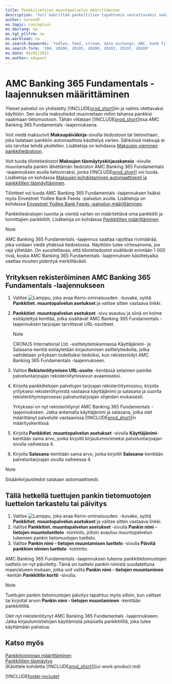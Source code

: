 ```yaml
---
title: Pankkitietojen muuntopalvelun määrittäminen
description: 'Voit määrittää pankkitilien tapahtumia seurattavaksi sekä tuoda tai viedä pankkisyötteitä, kuten Yodlee.'
author: SorenGP
ms.topic: conceptual
ms.devlang: na
ms.tgt_pltfrm: na
ms.workload: na
ms.search.keywords: 'Yodlee, feed, stream, data exchange, AMC, bank file import, bank file export, re-export, bank transfer, AMC, AMC Banking 365 Fundamentals extension, funds transfer'
ms.search.form: '304, 20106, 20105, 20100, 20101, 20107, 20109'
ms.date: 04/01/2021
ms.author: edupont
---
```

# <a name="set-up-the-amc-banking--fundamentals-extension" />AMC Banking 365 Fundamentals -laajennuksen määrittäminen
Yleiset palvelut on yhdistetty [!INCLUDE[prod_short](includes/prod_short.md)]iin ja valmis otettavaksi käyttöön. Sen avulla maksutiedot muunnetaan mihin tahansa pankkisi vaatimaan tietomuotoon. Tähän viitataan [!INCLUDE[prod_short](includes/prod_short.md)]issa AMC Banking 365 Fundamentals -laajennuksena.

Voit viedä maksurivit **Maksupäiväkirja**-sivulta tiedostoon tai tietovirtaan, joka ladataan pankkiin automaattista käsittelyä varten. Sähköisiä maksuja ei siis tarvitse tehdä yksitellen. Lisätietoja on kohdassa [Maksujen vieminen pankkitiedostoon](finance-make-payments-with-bank-data-conversion-service-or-sepa-credit-transfer.md#exporting-payments-to-a-bank-file).

Voit tuoda tiliotetiedostot **Maksujen täsmäytyskirjauskansio** -sivulle muuntamalla pankin lähettämän tiedoston AMC Banking 365 Fundamentals -laajennuksen avulla tietovirraksi, jonka [!INCLUDE[prod_short](includes/prod_short.md)] voi tuoda. Lisätietoja on kohdassa [Maksujen kohdistaminen automaattisesti ja pankkitilien täsmäyttäminen](receivables-apply-payments-auto-reconcile-bank-accounts.md).

Tiliotteet voi tuoda AMC Banking 365 Fundamentals -laajennuksen lisäksi myös Envestnet Yodlee Bank Feeds -palvelun avulla. Lisätietoja on kohdassa [Envestnet Yodlee Bank Feeds -palvelun määrittäminen](bank-how-setup-bank-statement-service.md).

Pankkitiedostojen tuontia ja vientiä varten on määritettävä oma pankkitili ja toimittajien pankkitilit. Lisätietoja on kohdassa [Pankkitilien määrittäminen](bank-how-setup-bank-accounts.md).

> [!NOTE]  
> AMC Banking 365 Fundamentals -laajennus saattaa rajoittaa rivimäärää, joka voidaan viedä yhdessä tiedostossa. Näyttöön tulee virhesanoma, jos raja ylitetään. On suositeltavaa, että tiliotetiedostot sisältävät enintään 1 000 riviä, koska AMC Banking 365 Fundamentals -laajennuksen käsittelyaika saattaa muuten pidentyä merkittävästi.

## <a name="to-sign-your-company-up-for-the-amc-banking--fundamentals-extension" />Yrityksen rekisteröiminen AMC Banking 365 Fundamentals -laajennukseen
1. Valitse ![Lamppu, joka avaa Kerro-ominaisuuden.](media/ui-search/search_small.png "Kerro, mitä haluat tehdä") -kuvake, syötä **Pankkitiet. muuntopalvelun asetukset** ja valitse sitten vastaava linkki.  
2. **Pankkitiet. muuntopalvelun asetukset** -sivu avautuu ja siinä on kolme esitäytettyä kenttää, jotka sisältävät AMC Banking 365 Fundamentals -laajennuksen tarjoajan tarvittavat URL-osoitteet.

    > [!NOTE]  
    >   CRONUS International Ltd. -esittelytietokannassa Käyttäjänimi- ja Salasana-kenttä esitäytetään kirjautumisen esittelytiedoilla, jotka vaihdetaan yrityksen todellisiksi tiedoiksi, kun rekisteröidyt AMC Banking 365 Fundamentals -laajennukseen.
3. Valitse **Rekisteröitymisen URL-osoite** -kentässä selaimen painike palveluntarjoajan rekisteröitymissivun avaamiseksi.  
4. Kirjoita pankkitietojen palvelujen tarjoajan rekisteröitymissivu, kirjoita yrityksesi rekisteröitymistä vastaava käyttäjänimi ja salasana ja suorita rekisteröitymisprosessi palveluntarjoajan ohjeiden mukaisesti.

    Yrityksesi on nyt rekisteröitynyt AMC Banking 365 Fundamentals -laajennukseen. Jatka antamalla käyttäjänimi ja salasana, jotka olet määrittänyt palvelulle vastaavissa [!INCLUDE[prod_short](includes/prod_short.md)]in määrityskentissä.

5. Kirjoita **Pankkitiet. muuntopalvelun asetukset** -sivulla **Käyttäjänimi**-kenttään sama arvo, jonka kirjoitit kirjautumisnimeksi palveluntarjoajan sivulla vaiheessa 4.
6. Kirjoita **Salasana**-kenttään sama arvo, jonka kirjoitit **Salasana**-kenttään palveluntarjoajan sivulla vaiheessa 4.

> [!NOTE]  
> Sisäänkirjaustiedot salataan automaattisesti.

## <a name="to-view-or-update-the-list-of-currently-supported-bank-data-formats" />Tällä hetkellä tuettujen pankin tietomuotojen luettelon tarkastelu tai päivitys
1. Valitse ![Lamppu, joka avaa Kerro-ominaisuuden.](media/ui-search/search_small.png "Kerro, mitä haluat tehdä") -kuvake, syötä **Pankkitiet. muuntopalvelun asetukset** ja valitse sitten vastaava linkki.
2. Valitse **Pankkitiet. muuntopalvelun asetukset** -sivulla **Pankin nimi - tietojen muuntoluettelo** -toiminto, jolloin avautuu muuntopalvelun tukemien pankin tietomuotojen luettelo.
3. Valitse **Pankin nimi - tietojen muuntamisen luettelo** -sivulla **Päivitä pankkien nimien luettelo** -toiminto.

AMC Banking 365 Fundamentals -laajennuksen tukema pankkitietomuotojen luettelo on nyt päivitetty. Tämä on luettelo pankin nimistä suodatettuna maan/alueen mukaan, jotka voit valita **Pankin nimi - tietojen muuntaminen** -kentän **Pankkitilin kortti** -sivulla.

> [!NOTE]  
>   Tuettujen pankin tietomuotojen päivitys tapahtuu myös silloin, kun valitset tai kirjoitat arvon **Pankin nimi - tietojen muuntaminen** -kenttään pankkitilillä.

Olet nyt rekisteröitynyt AMC Banking 365 Fundamentals -laajennukseen. Jatka kirjautumistietojen käyttämistä jokaisella pankkitilillä, joka tulee käyttämään palvelua.

## <a name="see-also" />Katso myös
[Pankkitoiminnan määrittäminen](bank-setup-banking.md)  
[Pankkitilien täsmäytys](bank-manage-bank-accounts.md)  
[Käsittele kohdetta [!INCLUDE[prod_short](includes/prod_short.md)]](ui-work-product.md)


[!INCLUDE[footer-include](includes/footer-banner.md)]
